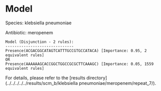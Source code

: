
# Model

Species: klebsiella pneumoniae

Antibiotic: meropenem

```
Model (Disjunction - 2 rules):
------------------------------
Presence(ACGACGGCATAGTCATTTGCCGTGCCATACA) [Importance: 0.95, 2 equivalent rules]
OR
Presence(AAAAAAGCACCGGCTGGCCGCGCTTCAAAGC) [Importance: 0.05, 1559 equivalent rules]

```

For details, please refer to the [results directory](../../../../../results/scm_b/klebsiella pneumoniae/meropenem/repeat_7/).

